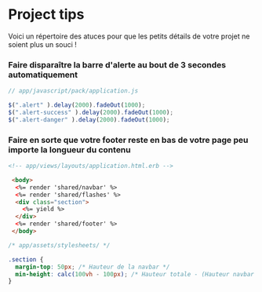 # Project tips


Voici un répertoire des atuces pour que les petits détails de votre projet ne soient plus un souci !


### Faire disparaître la barre d'alerte au bout de 3 secondes automatiquement


```javascript
// app/javascript/pack/application.js

$(".alert" ).delay(2000).fadeOut(1000);
$(".alert-success" ).delay(2000).fadeOut(1000);
$(".alert-danger" ).delay(2000).fadeOut(1000);
```

### Faire en sorte que votre footer reste en bas de votre page peu importe la longueur du contenu


```html
<!-- app/views/layouts/application.html.erb -->

 <body>
  <%= render 'shared/navbar' %>
  <%= render 'shared/flashes' %>
  <div class="section">
    <%= yield %>
  </div>
  <%= render 'shared/footer' %>
 </body>
```

```css
/* app/assets/stylesheets/ */

.section {
  margin-top: 50px; /* Hauteur de la navbar */
  min-height: calc(100vh - 100px); /* Hauteur totale - (Hauteur navbar + Hauteur footer) */
}
```
